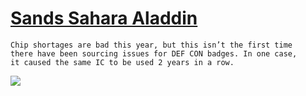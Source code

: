 # [Sands Sahara Aladdin](https://defcon.org/signal/YourJourneyBegins/AlphabetShift/SandsSaharaAladdin)

```
Chip shortages are bad this year, but this isn’t the first time
there have been sourcing issues for DEF CON badges. In one case,
it caused the same IC to be used 2 years in a row.
```

![](https://raw.githubusercontent.com/d1str0/dc29-badge/main/spoilers/chip.png)
